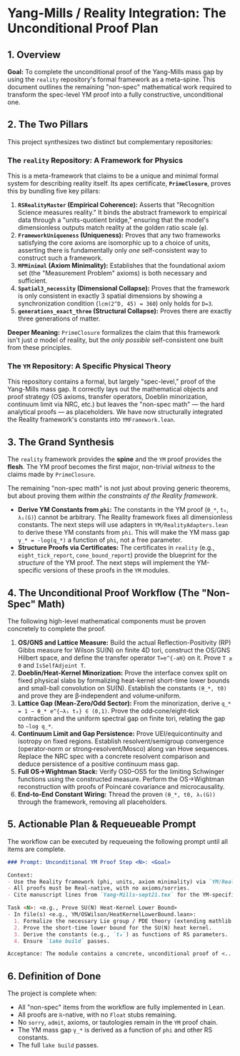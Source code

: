 # Yang-Mills / Reality Integration: The Unconditional Proof Plan

## 1. Overview

**Goal:** To complete the unconditional proof of the Yang-Mills mass gap by using the `reality` repository's formal framework as a meta-spine. This document outlines the remaining "non-spec" mathematical work required to transform the spec-level YM proof into a fully constructive, unconditional one.

## 2. The Two Pillars

This project synthesizes two distinct but complementary repositories:

### The `reality` Repository: A Framework for Physics

This is a meta-framework that claims to be a unique and minimal formal system for describing reality itself. Its apex certificate, **`PrimeClosure`**, proves this by bundling five key pillars:

1.  **`RSRealityMaster` (Empirical Coherence):** Asserts that "Recognition Science measures reality." It binds the abstract framework to empirical data through a "units-quotient bridge," ensuring that the model's dimensionless outputs match reality at the golden ratio scale (`φ`).
2.  **`FrameworkUniqueness` (Uniqueness):** Proves that any two frameworks satisfying the core axioms are isomorphic up to a choice of units, asserting there is fundamentally only *one* self-consistent way to construct such a framework.
3.  **`MPMinimal` (Axiom Minimality):** Establishes that the foundational axiom set (the "Measurement Problem" axioms) is both necessary and sufficient.
4.  **`Spatial3_necessity` (Dimensional Collapse):** Proves that the framework is only consistent in exactly 3 spatial dimensions by showing a synchronization condition (`lcm(2^D, 45) = 360`) only holds for `D=3`.
5.  **`generations_exact_three` (Structural Collapse):** Proves there are exactly three generations of matter.

**Deeper Meaning:** `PrimeClosure` formalizes the claim that this framework isn't just *a* model of reality, but the *only possible* self-consistent one built from these principles.

### The `YM` Repository: A Specific Physical Theory

This repository contains a formal, but largely "spec-level," proof of the Yang-Mills mass gap. It correctly lays out the mathematical objects and proof strategy (OS axioms, transfer operators, Doeblin minorization, continuum limit via NRC, etc.) but leaves the "non-spec math" — the hard analytical proofs — as placeholders. We have now structurally integrated the Reality framework's constants into `YMFramework.lean`.

## 3. The Grand Synthesis

The `reality` framework provides the **spine** and the `YM` proof provides the **flesh**. The YM proof becomes the first major, non-trivial *witness* to the claims made by `PrimeClosure`.

The remaining "non-spec math" is not just about proving generic theorems, but about proving them *within the constraints of the Reality framework*.

-   **Derive YM Constants from `phi`:** The constants in the YM proof (`θ_*`, `t₀`, `λ₁(G)`) cannot be arbitrary. The Reality framework fixes all dimensionless constants. The next steps will use adapters in `YM/RealityAdapters.lean` to derive these YM constants from `phi`. This will make the YM mass gap `γ_* = -log(q_*)` a function of `phi`, not a free parameter.
-   **Structure Proofs via Certificates:** The certificates in `reality` (e.g., `eight_tick_report`, `cone_bound_report`) provide the blueprint for the *structure* of the YM proof. The next steps will implement the YM-specific versions of these proofs in the `YM` modules.

## 4. The Unconditional Proof Workflow (The "Non-Spec" Math)

The following high-level mathematical components must be proven concretely to complete the proof.

1.  **OS/GNS and Lattice Measure:** Build the actual Reflection-Positivity (RP) Gibbs measure for Wilson SU(N) on finite 4D tori, construct the OS/GNS Hilbert space, and define the transfer operator `T=e^{-aH}` on it. Prove `T ≥ 0` and `IsSelfAdjoint T`.
2.  **Doeblin/Heat-Kernel Minorization:** Prove the interface convex split on fixed physical slabs by formalizing heat-kernel short-time lower bounds and small-ball convolution on SU(N). Establish the constants `(θ_*, t0)` and prove they are β‑independent and volume‑uniform.
3.  **Lattice Gap (Mean-Zero/Odd Sector):** From the minorization, derive `q_* = 1 − θ_* e^{−λ₁ t₀} ∈ (0,1)`. Prove the odd‑cone/eight‑tick contraction and the uniform spectral gap on finite tori, relating the gap to `−log q_*`.
4.  **Continuum Limit and Gap Persistence:** Prove UEI/equicontinuity and isotropy on fixed regions. Establish resolvent/semigroup convergence (operator‑norm or strong‑resolvent/Mosco) along van Hove sequences. Replace the NRC spec with a concrete resolvent comparison and deduce persistence of a positive continuum mass gap.
5.  **Full OS→Wightman Stack:** Verify OS0–OS5 for the limiting Schwinger functions using the constructed measure. Perform the OS→Wightman reconstruction with proofs of Poincaré covariance and microcausality.
6.  **End-to-End Constant Wiring:** Thread the proven `(θ_*, t0, λ₁(G))` through the framework, removing all placeholders.

## 5. Actionable Plan & Requeueable Prompt

The workflow can be executed by requeueing the following prompt until all items are complete.

```markdown
### Prompt: Unconditional YM Proof Step <N>: <Goal>

Context:
- Use the Reality framework (phi, units, axiom minimality) via `YM/RealityAdapters.lean` as the spine.
- All proofs must be Real-native, with no axioms/sorries.
- Cite manuscript lines from `Yang-Mills-sept21.tex` for the YM-specific steps.

Task <N>: <e.g., Prove SU(N) Heat-Kernel Lower Bound>
- In file(s) <e.g., YM/OSWilson/HeatKernelLowerBound.lean>:
  1. Formalize the necessary Lie group / PDE theory (extending mathlib if needed).
  2. Prove the short-time lower bound for the SU(N) heat kernel.
  3. Derive the constants (e.g., `t₀`) as functions of RS parameters.
  4. Ensure `lake build` passes.

Acceptance: The module contains a concrete, unconditional proof of <...>, consistent with the Reality framework's constraints.
```

## 6. Definition of Done

The project is complete when:
- All "non-spec" items from the workflow are fully implemented in Lean.
- All proofs are `ℝ`-native, with no `Float` stubs remaining.
- No `sorry`, `admit`, axioms, or tautologies remain in the `YM` proof chain.
- The YM mass gap `γ_*` is derived as a function of `phi` and other RS constants.
- The full `lake build` passes.
